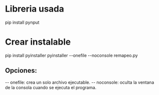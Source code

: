 # Libreria usada
pip install pynput

# Crear instalable
pip install pyinstaller
pyinstaller --onefile --noconsole remapeo.py

## Opciones:
-- onefile: crea un solo archivo ejecutable.
-- noconsole: oculta la ventana de la consola cuando se ejecuta el programa.

